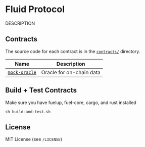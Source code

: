 # Fluid Protocol

DESCRIPTION 

Contracts
---------

The source code for each contract is in the [`contracts/`](contracts/)
directory.

| Name                                               | Description                            |
| -------------------------------------------------- | -------------------------------------- |
| [`mock-oracle`](contracts/mock-oracle-contract)       | Oracle for on-chain data |

Build + Test Contracts
-------------------------------

Make sure you have fuelup, fuel-core, cargo, and rust installed 

```
sh build-and-test.sh
```

License
-------

MIT License (see `/LICENSE`)
